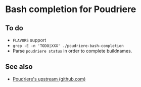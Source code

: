 # Bash completion for Poudriere

## To do

 * `FLAVORS` support
 * `grep -E -n 'TODO|XXX' ./poudriere-bash-completion`
 * Parse `poudriere status` in order to complete buildnames.

## See also

 * [Poudriere's upstream (github.com)](https://github.com/freebsd/poudriere/)
